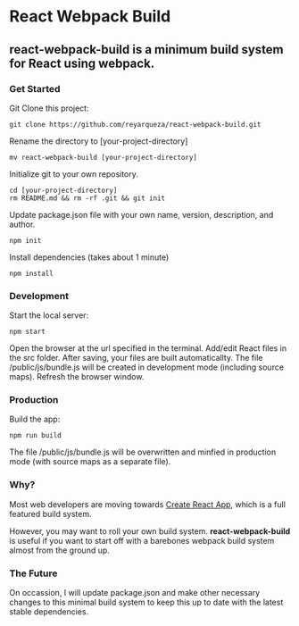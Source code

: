 # React Webpack Build

## react-webpack-build is a minimum build system for React using webpack.

### Get Started

Git Clone this project:

```
git clone https://github.com/reyarqueza/react-webpack-build.git
```

Rename the directory to [your-project-directory]

```
mv react-webpack-build [your-project-directory]
```

Initialize git to your own repository. 

```
cd [your-project-directory]
rm README.md && rm -rf .git && git init
```

Update package.json file with your own name, version, description, and author.

```
npm init
```

Install dependencies (takes about 1 minute)

```
npm install
```

### Development
Start the local server:

```
npm start
```

Open the browser at the url specified in the terminal. Add/edit React files in the src folder. After saving, your files are built automaticallty. The file /public/js/bundle.js will be created in development mode (including source maps). Refresh the browser window.

### Production
Build the app:

```
npm run build
```

The file /public/js/bundle.js will be overwritten and minfied in production mode (with  source maps as a separate file).

### Why?
Most web developers are moving towards [Create React App](https://github.com/facebook/create-react-app), which is a full featured build system. 

However, you may want to roll your own build system. **react-webpack-build** is useful if you want to start off with a barebones webpack build system almost from the ground up. 

### The Future
On occassion, I will update package.json and make other necessary changes to this minimal build system to keep this up to date with the latest stable dependencies.
